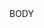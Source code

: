 <html lang="en">
  <head>
    <meta charset="utf-8">
    <title>TITLE</title>
    
  </head>
  <body>
      BODY
  </body>
</html>
